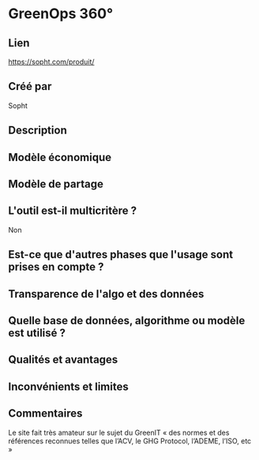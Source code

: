 # GreenOps 360°

## Lien

https://sopht.com/produit/

## Créé par

Sopht

## Description



## Modèle économique



## Modèle de partage



## L'outil est-il multicritère ?

Non

## Est-ce que d'autres phases que l'usage sont prises en compte ?

## Transparence de l'algo et des données



## Quelle base de données, algorithme ou modèle est utilisé ?



## Qualités et avantages



## Inconvénients et limites



## Commentaires

Le site fait très amateur sur le sujet du GreenIT « des normes et des références reconnues telles que l’ACV, le GHG Protocol, l’ADEME, l’ISO, etc »

